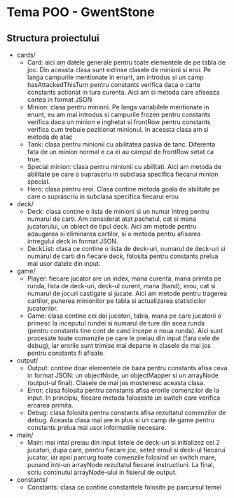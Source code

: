

# Tema POO  - GwentStone

## Structura proiectului

* cards/
  * Card: aici am datele generale pentru toate elementele de pe tabla de joc. Din aceasta clasa sunt extinse clasele de minioni si eroi. Pe langa campurile mentionate in enunt, am introdus si un camp hasAttackedThisTurn pentru constants verifica daca o carte constants actionat in tura curenta. Aici am si metoda care afiseaza cartea in format JSON
  * Minion: clasa pentru minioni. Pe langa variabilele mentionate in enunt, eu am mai introdus si campurile frozen pentru constants verifica daca un minion e inghetat si frontRow pentru constants verifica cum trebuie pozitionat minionul. In aceasta clasa am si metoda de atac
  * Tank: clasa pentru minionii cu abilitatea pasiva de tanc. Diferenta fata de un minion normal e ca ei au campul de frontRow setat ca true.
  * Special minion: clasa pentru minionii cu abilitati. Aici am metoda de abilitate pe care o suprascriu in subclasa specifica fiecarui minion special.
  * Hero: clasa pentru eroi. Clasa contine metoda goala de abilitate pe care o suprascriu in subclasa specifica fiecarui erou
* deck/
  * Deck: clasa contine o lista de minioni si un numar intreg pentru numarul de carti. Am considerat atat pachetul, cat si mana jucatorului, un obiect de tipul deck. Aici am metode pentru adaugarea si eliminarea cartilor, si o metoda pentru afisarea intregului deck in format JSON.
  * DeckList: clasa ce contine o lista de deck-uri, numarul de deck-uri si numarul de carti din fiecare deck, folosita pentru constants prelua mai usor datele din input.
* game/
  * Player: fiecare jucator are un index, mana curenta, mana primita pe runda, lista de deck-uri, deck-ul curent, mana (hand), erou, cat si numarul de jocuri castigate si jucate. Aici am metode pentru tragerea cartilor, punerea minionilor pe tabla si actualizarea statisticilor jucatorilor.
  * Game: clasa contine cei doi jucatori, tabla, mana pe care jucatorii o primesc la inceputul rundei si numarul de ture din acea runda (pentru constants tine cont de cand incepe o noua runda). Aici sunt procesate toate comenzile pe care le preiau din input (fara cele de debug), iar erorile sunt trimise mai departe in clasele de mai jos pentru constants fi afisate.
* output/
  * Output: contine doar elementele de baza pentru constants afisa ceva in format JSON: un objectNode, un objectMapper si un arrayNode (output-ul final). Clasele de mai jos mostenesc aceasta clasa.
  * Error: clasa folosita pentru constants afisa erorile comenzilor de la input. In principiu, fiecare metoda foloseste un switch care verifica eroarea primita.
  * Debug: clasa folosita pentru constants afisa rezultatul comenzilor de debug. Aceasta clasa mai are in plus si un camp de game pentru constants prelua mai usor informatiile necesare.
* main/
  * Main: mai intai preiau din input listele de deck-uri si initializez cei 2 jucatori, dupa care, pentru fiecare joc, setez eroul si deck-ul fiecarui jucator, iar apoi parcurg toate comenzile folosind un switch mare, punand intr-un arrayNode rezultatul fiecarei instructiuni. La final, scriu continutul arrayNode-ului in fisierul de output.
* constants/
  * Constants: clasa ce contine constantele folosite pe parcursul temei